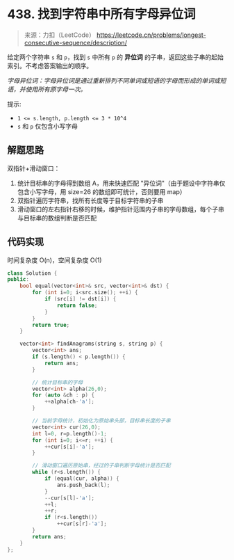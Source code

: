 # 438. 找到字符串中所有字母异位词
> 来源：力扣（LeetCode）
https://leetcode.cn/problems/longest-consecutive-sequence/description/

给定两个字符串 `s` 和 `p`，找到 `s` 中所有 `p` 的 **异位词** 的子串，返回这些子串的起始索引。不考虑答案输出的顺序。

*字母异位词：字母异位词是通过重新排列不同单词或短语的字母而形成的单词或短语，并使用所有原字母一次。*

提示:
- `1 <= s.length, p.length <= 3 * 10^4`
- `s` 和 `p` 仅包含小写字母

## 解题思路
双指针+滑动窗口：
1. 统计目标串的字母得到数组 A，用来快速匹配 "异位词"（由于题设中字符串仅包含小写字母，用 size=26 的数组即可统计，否则要用 map）
2. 双指针遍历字符串，找所有长度等于目标字符串的子串
3. 滑动窗口的左右指针右移的时候，维护指针范围内子串的字母数组，每个子串与目标串的数组判断是否匹配

## 代码实现
时间复杂度 O(n)，空间复杂度 O(1)
```cpp
class Solution {
public:
    bool equal(vector<int>& src, vector<int>& dst) {
        for (int i=0; i<src.size(); ++i) {
            if (src[i] != dst[i]) {
                return false;
            }
        }
        return true;
    }

    vector<int> findAnagrams(string s, string p) {
        vector<int> ans;
        if (s.length() < p.length()) {
            return ans;
        }

        // 统计目标串的字母
        vector<int> alpha(26,0);
        for (auto &ch : p) {
            ++alpha[ch-'a'];   
        }

        // 当前字母统计，初始化为原始串头部，目标串长度的子串
        vector<int> cur(26,0);
        int l=0, r=p.length()-1;
        for (int i=0; i<=r; ++i) {
            ++cur[s[i]-'a']; 
        }

        // 滑动窗口遍历原始串，经过的子串判断字母统计是否匹配
        while (r<s.length()) {
            if (equal(cur, alpha)) {
                ans.push_back(l);
            }
            --cur[s[l]-'a'];
            ++l;
            ++r;
            if (r<s.length())
                ++cur[s[r]-'a'];
        }
        return ans;
    }
};
```
